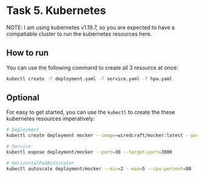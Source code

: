 # Task 5. Kubernetes

NOTE: I am using kubernetes v1.19.7, so you are expected to have a compatiable
cluster to run the kubernetes resources here.

## How to run

You can use the following command to create all 3 resource at once:

```bash
kubectl create -f deployment.yaml -f service.yaml -f hpa.yaml
```

## Optional

For easy to get started, you can use the `kubectl` to create the these
kubernetes resources imperatively:

```bash
# Deployment
kubectl create deployment mocker --image=wiredcraft/mocker:latest --port=3000

# Service
kubectl expose deployment/mocker --port=30 --target-port=3000

# HorizontalPodAutoscaler
kubectl autoscale deployment/mocker --min=2 --max=5 --cpu-percent=80
```
